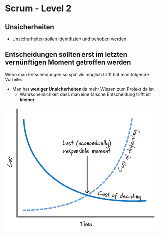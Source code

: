 # Scrum - Level 2

## Unsicherheiten

* Unsicherheiten sollen identifiziert und behoben werden

## Entscheidungen sollten erst im letzten vernünftigen Moment getroffen werden

Wenn man Entscheidungen so spät als möglich trifft hat man folgende Vorteile:

* Man hat **weniger Unsicherheiten** da mehr Wissen zum Projekt da ist
  * Wahrscheinlichkeit dass man eine falsche Entscheidung trifft ist **kleiner**

![](../../../.gitbook/assets/lrm.png)



